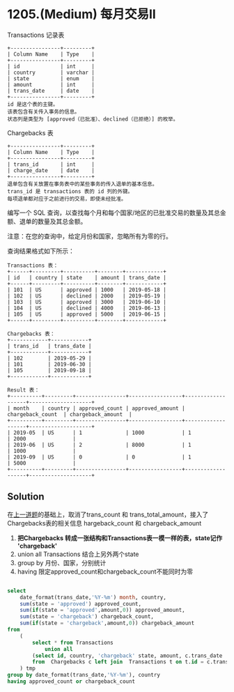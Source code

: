 # 1205.(Medium) 每月交易II

Transactions 记录表
```
+----------------+---------+
| Column Name    | Type    |
+----------------+---------+
| id             | int     |
| country        | varchar |
| state          | enum    |
| amount         | int     |
| trans_date     | date    |
+----------------+---------+
id 是这个表的主键。
该表包含有关传入事务的信息。
状态列是类型为 [approved（已批准）、declined（已拒绝）] 的枚举。
```

Chargebacks 表
```
+----------------+---------+
| Column Name    | Type    |
+----------------+---------+
| trans_id       | int     |
| charge_date    | date    |
+----------------+---------+
退单包含有关放置在事务表中的某些事务的传入退单的基本信息。
trans_id 是 transactions 表的 id 列的外键。
每项退单都对应于之前进行的交易，即使未经批准。
```

编写一个 SQL 查询，以查找每个月和每个国家/地区的已批准交易的数量及其总金额、退单的数量及其总金额。

注意：在您的查询中，给定月份和国家，忽略所有为零的行。

查询结果格式如下所示：
```
Transactions 表：
+------+---------+----------+--------+------------+
| id   | country | state    | amount | trans_date |
+------+---------+----------+--------+------------+
| 101  | US      | approved | 1000   | 2019-05-18 |
| 102  | US      | declined | 2000   | 2019-05-19 |
| 103  | US      | approved | 3000   | 2019-06-10 |
| 104  | US      | declined | 4000   | 2019-06-13 |
| 105  | US      | approved | 5000   | 2019-06-15 |
+------+---------+----------+--------+------------+

Chargebacks 表：
+------------+------------+
| trans_id   | trans_date |
+------------+------------+
| 102        | 2019-05-29 |
| 101        | 2019-06-30 |
| 105        | 2019-09-18 |
+------------+------------+

Result 表：
+----------+---------+----------------+-----------------+-------------------+--------------------+
| month    | country | approved_count | approved_amount | chargeback_count  | chargeback_amount  |
+----------+---------+----------------+-----------------+-------------------+--------------------+
| 2019-05  | US      | 1              | 1000            | 1                 | 2000               |
| 2019-06  | US      | 2              | 8000            | 1                 | 1000               |
| 2019-09  | US      | 0              | 0               | 1                 | 5000               |
+----------+---------+----------------+-----------------+-------------------+--------------------+
```


## Solution

在[上一道题](1193.每月交易I.md)的基础上，取消了trans_count 和 trans_total_amount，接入了 Chargebacks表的相关信息 hargeback_count 和 chargeback_amount 

1. **把Chargebacks 转成一张结构和Transactions表一模一样的表，state记作 'chargeback'**
2. union all Transactions 结合上另外两个state
3. group by 月份、国家，分别统计
4. having 限定approved_count和chargeback_count不能同时为零


```sql

select
    date_format(trans_date,'%Y-%m') month, country,
    sum(state = 'approved') approved_count,
    sum(if(state = 'approved',amount,0)) approved_amount,
    sum(state = 'chargeback') chargeback_count,
    sum(if(state = 'chargeback',amount,0)) chargeback_amount
from 
    (
        select * from Transactions 
            union all 
        (select id, country, 'chargeback' state, amount, c.trans_date
        from  Chargebacks c left join  Transactions t on t.id = c.trans_id)
    ) tmp
group by date_format(trans_date,'%Y-%m'), country
having approved_count or chargeback_count 

```



